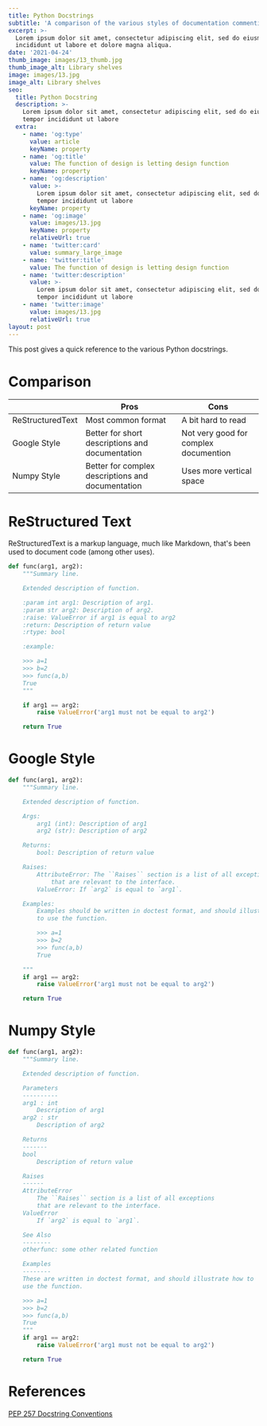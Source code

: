 ```yaml
---
title: Python Docstrings
subtitle: 'A comparison of the various styles of documentation commenting'
excerpt: >-
  Lorem ipsum dolor sit amet, consectetur adipiscing elit, sed do eiusmod tempor
  incididunt ut labore et dolore magna aliqua.
date: '2021-04-24'
thumb_image: images/13_thumb.jpg
thumb_image_alt: Library shelves
image: images/13.jpg
image_alt: Library shelves
seo:
  title: Python Docstring
  description: >-
    Lorem ipsum dolor sit amet, consectetur adipiscing elit, sed do eiusmod
    tempor incididunt ut labore
  extra:
    - name: 'og:type'
      value: article
      keyName: property
    - name: 'og:title'
      value: The function of design is letting design function
      keyName: property
    - name: 'og:description'
      value: >-
        Lorem ipsum dolor sit amet, consectetur adipiscing elit, sed do eiusmod
        tempor incididunt ut labore
      keyName: property
    - name: 'og:image'
      value: images/13.jpg
      keyName: property
      relativeUrl: true
    - name: 'twitter:card'
      value: summary_large_image
    - name: 'twitter:title'
      value: The function of design is letting design function
    - name: 'twitter:description'
      value: >-
        Lorem ipsum dolor sit amet, consectetur adipiscing elit, sed do eiusmod
        tempor incididunt ut labore
    - name: 'twitter:image'
      value: images/13.jpg
      relativeUrl: true
layout: post
---
```


This post gives a quick reference to the various Python docstrings.

# Comparison

|                  | Pros                                              | Cons                     |
|------------------|---------------------------------------------------|--------------------------|
| ReStructuredText | Most common format                                | A bit hard to read       |
| Google Style     | Better for short descriptions and documentation   | Not very good for complex documention |
| Numpy Style      | Better for complex descriptions and documentation | Uses more vertical space |

# ReStructured Text

ReStructuredText is a markup language, much like Markdown, that's been used to document code (among other uses).

```python
def func(arg1, arg2):
    """Summary line.

    Extended description of function.

    :param int arg1: Description of arg1.
    :param str arg2: Description of arg2.
    :raise: ValueError if arg1 is equal to arg2
    :return: Description of return value
    :rtype: bool

    :example:

    >>> a=1
    >>> b=2
    >>> func(a,b)
    True
    """

    if arg1 == arg2:
        raise ValueError('arg1 must not be equal to arg2')

    return True
```

# Google Style

```python
def func(arg1, arg2):
    """Summary line.

    Extended description of function.

    Args:
        arg1 (int): Description of arg1
        arg2 (str): Description of arg2

    Returns:
        bool: Description of return value

    Raises:
        AttributeError: The ``Raises`` section is a list of all exceptions
            that are relevant to the interface.
        ValueError: If `arg2` is equal to `arg1`.

    Examples:
        Examples should be written in doctest format, and should illustrate how
        to use the function.

        >>> a=1
        >>> b=2
        >>> func(a,b)
        True

    """
    if arg1 == arg2:
        raise ValueError('arg1 must not be equal to arg2')

    return True
```

# Numpy Style

```python
def func(arg1, arg2):
    """Summary line.

    Extended description of function.

    Parameters
    ----------
    arg1 : int
        Description of arg1
    arg2 : str
        Description of arg2

    Returns
    -------
    bool
        Description of return value

    Raises
    ------
    AttributeError
        The ``Raises`` section is a list of all exceptions
        that are relevant to the interface.
    ValueError
        If `arg2` is equal to `arg1`.

    See Also
    --------
    otherfunc: some other related function

    Examples
    --------
    These are written in doctest format, and should illustrate how to
    use the function.

    >>> a=1
    >>> b=2
    >>> func(a,b)
    True
    """
    if arg1 == arg2:
        raise ValueError('arg1 must not be equal to arg2')

    return True
```

# References

[PEP 257 Docstring Conventions](https://www.python.org/dev/peps/pep-0257/)


